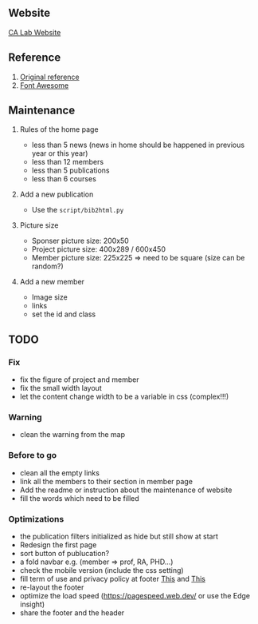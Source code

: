 ## Website
[CA Lab Website](https://chunyen-chen.github.io/Calab-new-web.github.io/)


## Reference
1. [Original reference](https://github.com/learning-zone/website-templates)
1. [Font Awesome](https://fontawesome.com/v6/download)


## Maintenance
1. Rules of the home page
   * less than 5 news (news in home should be happened in previous year or this year)
   * less than 12 members
   * less than 5 publications
   * less than 6 courses

1. Add a new publication
   * Use the `script/bib2html.py`

1. Picture size
   * Sponser picture size: 200x50
   * Project picture size: 400x289 / 600x450
   * Member  picture size: 225x225 => need to be square (size can be random?)

1. Add a new member
   * Image size
   * links
   * set the id and class


## TODO
### Fix
* fix the figure of project and member
* fix the small width layout
* let the content change width to be a variable in css (complex!!!)

### Warning
* clean the warning from the map

### Before to go
* clean all the empty links
* link all the members to their section in member page
* Add the readme or instruction about the maintenance of website
* fill the words which need to be filled

### Optimizations
* the publication filters initialized as hide but still show at start
* Redesign the first page
* sort button of publucation?
* a fold navbar e.g. (member => prof, RA, PHD...)
* check the mobile version (include the css setting)
* fill term of use and privacy policy at footer [This](https://www.termsofusegenerator.net) and  [This](https://termify.io/privacy-policy-generator?gad_source=1&gclid=CjwKCAiAopuvBhBCEiwAm8jaMSbkpk0Mk7J4fZngmu3RuioKEHaxlYKaBKgx_55PW-REAaizBIze5BoC0NIQAvD_BwE)
* re-layout the footer
* optimize the load speed (https://pagespeed.web.dev/ or use the Edge insight)
* share the footer and the header
